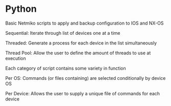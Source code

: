 # Python
Basic Netmiko scripts to apply and backup configuration to IOS and NX-OS


Sequential: Iterate through list of devices one at a time

Threaded: Generate a process for each device in the list simultaneously

Thread Pool: Allow the user to define the amount of threads to use at execution


Each category of script contains some variety in function


Per OS: Commands (or files containing) are selected conditionally by device OS 

Per Device: Allows the user to supply a unique file of commands for each device
